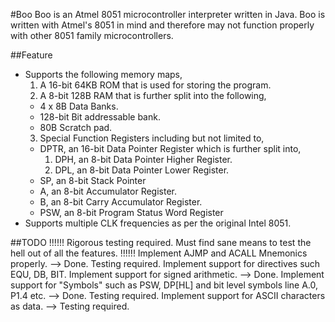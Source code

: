 #Boo
Boo is an Atmel 8051 microcontroller interpreter written in Java. Boo is written with Atmel's 8051 in mind and therefore may not function properly with other 8051 family microcontrollers.

##Feature
* Supports the following memory maps,
  1. A 16-bit 64KB ROM that is used for storing the program.
  2. A 8-bit 128B RAM that is further split into the following,
    * 4 x 8B Data Banks.
    * 128-bit Bit addressable bank.
    * 80B Scratch pad.
  3. Special Function Registers including but not limited to,
    * DPTR, an 16-bit Data Pointer Register which is further split into,
      1. DPH, an 8-bit Data Pointer Higher Register.
      2. DPL, an 8-bit Data Pointer Lower Register.
    * SP, an 8-bit Stack Pointer
    * A, an 8-bit Accumulator Register.
    * B, an 8-bit Carry Accumulator Register.
    * PSW, an 8-bit Program Status Word Register
* Supports multiple CLK frequencies as per the original Intel 8051.

##TODO
!!!!!! Rigorous testing required. Must find sane means to test the hell out of all the features. !!!!!!
Implement AJMP and ACALL Mnemonics properly. --> Done. Testing required.
Implement support for directives such EQU, DB, BIT.
Implement support for signed arithmetic. --> Done.
Implement support for "Symbols" such as PSW, DP[HL] and bit level symbols line A.0, P1.4 etc. --> Done. Testing required.
Implement support for ASCII characters as data. --> Testing required.